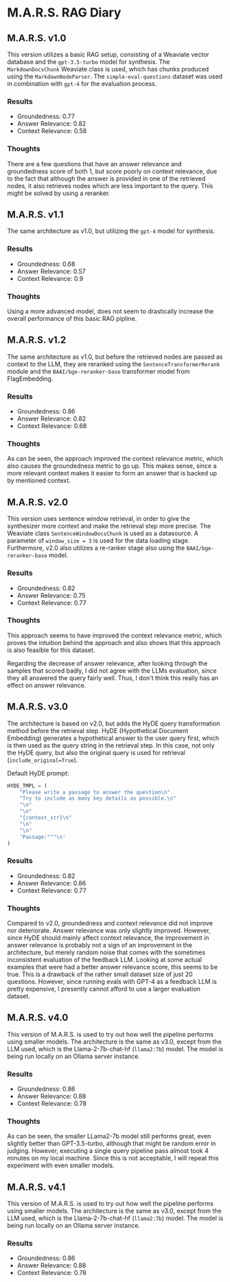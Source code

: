 # M.A.R.S. RAG Diary

## M.A.R.S. v1.0

This version utilizes a basic RAG setup, consisting of a Weaviate vector database and the `gpt-3.5-turbo` model for synthesis.
The `MarkdownDocsChunk` Weaviate class is used, which has chunks produced using the `MarkdownNodeParser`.
The `simple-eval-questions` dataset was used in combination with `gpt-4` for the evaluation process.

### Results

- Groundedness: 0.77
- Answer Relevance: 0.82
- Context Relevance: 0.58

### Thoughts

There are a few questions that have an answer relevance and groundedness score of both 1, but score poorly on context relevance, due to the fact that although the answer is provided in one of the retrieved nodes, it also retrieves nodes which are less important to the query.
This might be solved by using a reranker.

## M.A.R.S. v1.1

The same architecture as v1.0, but utilizing the `gpt-4` model for synthesis.

### Results

- Groundedness: 0.68
- Answer Relevance: 0.57
- Context Relevance: 0.9

### Thoughts

Using a more advanced model, does not seem to drastically increase the overall performance of this basic RAG pipline.

## M.A.R.S. v1.2

The same architecture as v1.0, but before the retrieved nodes are passed as context to the LLM, they are reranked using the `SentenceTransformerRerank` module and the `BAAI/bge-reranker-base` transformer model from FlagEmbedding.

### Results

- Groundedness: 0.86
- Answer Relevance: 0.82
- Context Relevance: 0.68

### Thoughts

As can be seen, the approach improved the context relevance metric, which also causes the groundedness metric to go up. This makes sense, since a more relevant context makes it easier to form an answer that is backed up by mentioned context.

## M.A.R.S. v2.0

This version uses sentence window retrieval, in order to give the synthesizer more context and make the retrieval step more precise.
The Weaviate class `SentenceWindowDocsChunk` is used as a datasource. A parameter of `window_size = 3` is used for the data loading stage.
Furthermore, v2.0 also utilizes a re-ranker stage also using the `BAAI/bge-reranker-base` model. 

### Results

- Groundedness: 0.82
- Answer Relevance: 0.75
- Context Relevance: 0.77

### Thoughts

This approach seems to have improved the context relevance metric, which proves the intuition behind the approach and also shows that this approach is also feasible for this dataset.

Regarding the decrease of answer relevance, after looking through the samples that scored badly, I did not agree with the LLMs evaluation, since they all answered the query fairly well. Thus, I don't think this really has an effect on answer relevance.

## M.A.R.S. v3.0

The architecture is based on v2.0, but adds the HyDE query transformation method before the retrieval step.
HyDE (Hypothetical Document Embedding) generates a hypothetical answer to the user query first, which is then used as the query string in the retrieval step.
In this case, not only the HyDE query, but also the original query is used for retrieval (`include_original=True`).

Default HyDE prompt:

```python
HYDE_TMPL = (
    "Please write a passage to answer the question\n"
    "Try to include as many key details as possible.\n"
    "\n"
    "\n"
    "{context_str}\n"
    "\n"
    "\n"
    'Passage:"""\n'
)
```

### Results

- Groundedness: 0.82
- Answer Relevance: 0.86
- Context Relevance: 0.77

### Thoughts

Compared to v2.0, groundedness and context relevance did not improve nor deteriorate. Answer relevance was only slightly improved.
However, since HyDE should mainly affect context relevance, the improvement in answer relevance is probably not a sign of an improvement in the architecture, but merely random noise that comes with the sometimes inconsistent evaluation of the feedback LLM.
Looking at some actual examples that were had a better answer relevance score, this seems to be true. This is a drawback of the rather small dataset size of just 20 questions. However, since running evals with GPT-4 as a feedback LLM is pretty expensive, I presently cannot afford to use a larger evaluation dataset.

## M.A.R.S. v4.0

This version of M.A.R.S. is used to try out how well the pipeline performs using smaller models. 
The architecture is the same as v3.0, except from the LLM used, which is the Llama-2-7b-chat-hf (`llama2:7b`) model. The model is being run locally on an Ollama server instance.

### Results

- Groundedness: 0.86
- Answer Relevance: 0.88
- Context Relevance: 0.78

### Thoughts

As can be seen, the smaller LLama2-7b model still performs great, even slightly better than GPT-3.5-turbo, although that might be random error in judging.
However, executing a single query pipeline pass almost took 4 minutes on my local machine. Since this is not acceptable, I will repeat this experiment with even smaller models.

## M.A.R.S. v4.1

This version of M.A.R.S. is used to try out how well the pipeline performs using smaller models. 
The architecture is the same as v3.0, except from the LLM used, which is the Llama-2-7b-chat-hf (`llama2:7b`) model. The model is being run locally on an Ollama server instance.

### Results

- Groundedness: 0.86
- Answer Relevance: 0.88
- Context Relevance: 0.78
